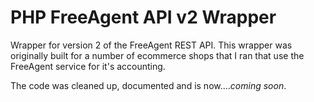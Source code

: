 PHP FreeAgent API v2 Wrapper
============================

Wrapper for version 2 of the FreeAgent REST API. This wrapper was originally
built for a number of ecommerce shops that I ran that use the FreeAgent
service for it's accounting.

The code was cleaned up, documented and is now....*coming soon*.